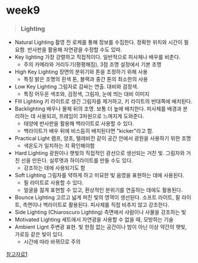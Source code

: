 # week9
> ### Lighting
* Natural Lighting
촬영 전 로케를 통해 정보를 수집한다. 정확한 위치와 시간이 필요함. 반사판을 활용해 자연광을 수정할 수도 있따.
* Key lighting
가장 강렬하고 직접적이다. 일반적으로 피사체나 배우를 비춘다.
    * 주의
    카메라와 거리두기(평평해짐),  3점 조명 설정에서 기본 조명
* High Key Lighting
장면의 분위기와 톤을 조정하기 위해 사용
    * 특징
    밝은 조명의 흰색 톤, 블랙과 중간 톤의 최소한의 사용
* Low Key Lighting
그림자로 감싸는 연출. 대비와 검정색.
    * 특징
    어두운 색조와, 검정색, 그림자, 눈에 띄는 대비 이미지
* FIll Lighting
키 라이트로 생긴 그림자를 제거하고, 키 라이트의 반대쪽에 배치된다.
* Backlighting
배우나 물체 뒤의 조명. 보통 더 높에 배치한다. 피사체를 배경과 분리하는 데 사용되괴, 프레임이 3차원으로 느껴지게 도와준다.
    * 태양에 반사판을 활용해 백라이트로 사용할 수 있다.
    * 백라이트가 배우 뒤에 비스듬히 배치된다면 "kicker"라고 함.
* Practical Light
램프, 양초, 텔레비전 같이 공간 안에서 광원을 사용하기 위한 조명
    * 색온도가 일치하는 지 확인해야함
* Hard Lighting
광원이나 햇빛의 직접적인 광선으로 생선되는 거친 빛. 그림자와 거친 선을 만든다. 실루엣과 하이라이트를 만들 수도 있다.
    * 강조하는 데에 사용되기도 함
* Soft Lighting
그림자를 약하게 하고 미묘한 빛 음영을 표현하는 데에 사용된다.
    * 필 라이트로 사용할 수 있다. 
    * 얼굴을 젊게 표현할 수 있고, 환상적인 분위기를 연출하는 데에도 활용된다.
* Bounce Lighting
고르고 넓게 퍼진 빛의 영역이 생선된다. 소프트 라이트, 필 라이트, 측면이나 백라이트로 활용된다.
피사체를 직접 비추지 않고 강조한다.
* Side Lighting (Chiaroscuro Lighting)
측면에서 사람이나 사물을 강조하는 빛
* Motivated Lighting
세트에서 자연광을 사용할 수 없을 때, 모방하는 기술
* Ambient Lignt
주변광 표현. 빛 한점 없는 공간이나 밤이 아닌 이상 약간의 햇빛, 가로등 같은 빛이 있다.
    * 시간에 따라 바뀌므로 주의
    
[참고자료1](https://nofilmschool.com/film-lighting-techniques-and-examples)
